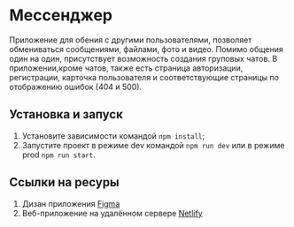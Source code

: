 # Мессенджер

Приложение для обения с другими пользователями, позволяет обмениваться сообщениями, файлами, фото и видео.
Помимо общения один на один, присутствует возможность создания груповых чатов. 
В приложении,кроме чатов, также есть страница авторизации, регистрации, карточка пользователя и соответствующие страницы по отображению ошибок (404 и 500).

## Установка и запуск
1. Установите зависимости командой `npm install`;
2. Запустите проект в режиме dev командой `npm run dev` или в режиме prod `npm run start`.

## Ссылки на ресуры
1. Дизан приложения [Figma](https://www.figma.com/design/pAmKdba2f37r5mEAxTwpx2/Messager)
2. Веб-приложение на удалённом сервере [Netlify]()
